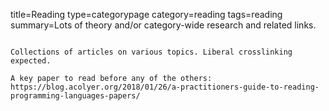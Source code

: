 title=Reading
type=categorypage
category=reading
tags=reading
summary=Lots of theory and/or category-wide research and related links.
~~~~~~

Collections of articles on various topics. Liberal crosslinking expected.

A key paper to read before any of the others: https://blog.acolyer.org/2018/01/26/a-practitioners-guide-to-reading-programming-languages-papers/  

